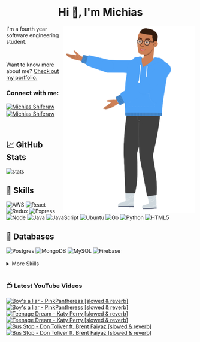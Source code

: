 
<h1 align="center">Hi 👋, I'm Michias</h1>

<div>
<img src="./download.png" align="right" data-canonical-src="https://gyazo.com/eb5c5741b6a9a16c692170a41a49c858.png" height="500" />

</div>

<p float="left">

<div>


I'm a fourth year software engineering student.

<br>


Want to know more about me? [Check out my portfolio.](https://michiasshiferaw.github.io/)


<h3 align="left">Connect with me:</h3>
<p align="left">
<a href="https://www.linkedin.com/in/michiasshiferaw" target="blank"><img align="center" src="https://cdn.svgporn.com/logos/linkedin-icon.svg" alt="Michias Shiferaw" height="30" width="40" /></a>
<a href="https://www.youtube.com/@kuubamusic" target="blank"><img align="center" src="https://cdn.svgporn.com/logos/youtube-icon.svg" alt="Michias Shiferaw" height="30" width="40" /></a>
</p>

<br>


## &#x1f4c8; GitHub Stats
<img alt="stats" src="https://github-readme-stats.vercel.app/api/top-langs/?username=MichiasShiferaw&layout=compact"/>

<br>

## 💼 Skills
<img alt="AWS" src="https://img.shields.io/badge/AWS-%23FF9900.svg?style=for-the-badge&logo=amazon-aws&logoColor=white"/>
<img alt="React" src="https://img.shields.io/badge/react-%2320232a.svg?style=for-the-badge&logo=react&logoColor=%2361DAFB"/>
<img alt="Redux" src="https://img.shields.io/badge/redux-%23593d88.svg?style=for-the-badge&logo=redux&logoColor=white"/>
<img alt="Express" src="https://img.shields.io/badge/express.js-%23404d59.svg?style=for-the-badge&logo=express&logoColor=%2361DAFB"/>
<img alt="Node" src="https://img.shields.io/badge/node.js-6DA55F?style=for-the-badge&logo=node.js&logoColor=white"/>
<img alt="Java" src="https://img.shields.io/badge/java-%23ED8B00.svg?style=for-the-badge&logo=openjdk&logoColor=white"/>
<img alt="JavaScript" src="https://img.shields.io/badge/javascript-%23323330.svg?style=for-the-badge&logo=javascript&logoColor=%23F7DF1E"/>
<img alt="Ubuntu" src="https://img.shields.io/badge/Ubuntu-E95420?style=for-the-badge&logo=ubuntu&logoColor=white"/>
<img alt="Go" src="https://img.shields.io/badge/go-%2300ADD8.svg?style=for-the-badge&logo=go&logoColor=white"/>
<img alt="Python" src="https://img.shields.io/badge/python-3670A0?style=for-the-badge&logo=python&logoColor=ffdd54"/>
<img alt="HTML5" src="https://img.shields.io/badge/html5-%23E34F26.svg?style=for-the-badge&logo=html5&logoColor=white"/>

<br>

## 💾 Databases
<img alt="Postgres" src="https://img.shields.io/badge/postgres-%23316192.svg?style=for-the-badge&logo=postgresql&logoColor=white"/>
<img alt="MongoDB" src="https://img.shields.io/badge/MongoDB-%234ea94b.svg?style=for-the-badge&logo=mongodb&logoColor=white"/>
<img alt="MySQL" src="https://img.shields.io/badge/mysql-%2300f.svg?style=for-the-badge&logo=mysql&logoColor=white"/>
<img alt="Firebase" src="https://img.shields.io/badge/firebase-%23039BE5.svg?style=for-the-badge&logo=firebase"/>

<br>


<br>

<details>
<summary>More Skills</summary>
<br>

<img alt="CSS" src="https://img.shields.io/badge/css3-%231572B6.svg?style=for-the-badge&logo=css3&logoColor=white"/>
<img alt="SASS" src="https://img.shields.io/badge/SASS-hotpink.svg?style=for-the-badge&logo=SASS&logoColor=white"/>
<img alt="Bootstrap" src="https://img.shields.io/badge/bootstrap-%23563D7C.svg?style=for-the-badge&logo=bootstrap&logoColor=white"/>
<img alt="MUI" src="https://img.shields.io/badge/MUI-%230081CB.svg?style=for-the-badge&logo=mui&logoColor=white"/>


<br>

<img alt="SonarQube" src="https://img.shields.io/badge/SonarQube-black?style=for-the-badge&logo=sonarqube&logoColor=4E9BCD"/>
<img alt="SonarLint" src="https://img.shields.io/badge/SonarLint-CB2029?style=for-the-badge&logo=SONARLINT&logoColor=white"/>
<img alt="Selenium" src="https://img.shields.io/badge/-selenium-%43B02A?style=for-the-badge&logo=selenium&logoColor=white"/>

<br>

<img alt="Netlify" src="https://img.shields.io/badge/netlify-%23000000.svg?style=for-the-badge&logo=netlify&logoColor=#00C7B7"/>
<img alt="Jenkins" src="https://img.shields.io/badge/jenkins-%232C5263.svg?style=for-the-badge&logo=jenkins&logoColor=white"/>
<img alt="Github" src="https://img.shields.io/badge/github-%23121011.svg?style=for-the-badge&logo=github&logoColor=white"/>
<img alt="GitLab" src="https://img.shields.io/badge/gitlab-%23181717.svg?style=for-the-badge&logo=gitlab&logoColor=white"/>
<img alt="Git" src="https://img.shields.io/badge/git-%23F05033.svg?style=for-the-badge&logo=git&logoColor=white"/>
<img alt="Nodemon" src="https://img.shields.io/badge/NODEMON-%23323330.svg?style=for-the-badge&logo=nodemon&logoColor=%BBDEAD"/>
<img alt="Canva" src="https://img.shields.io/badge/Canva-%2300C4CC.svg?style=for-the-badge&logo=Canva&logoColor=white"/>
<img alt="Gatsby" src="https://img.shields.io/badge/Gatsby-%23663399.svg?style=for-the-badge&logo=gatsby&logoColor=white"/>
<img alt="Next" src="https://img.shields.io/badge/Next-black?style=for-the-badge&logo=next.js&logoColor=white"/>

</details>

<br>

</div>

</p>



### 📺 Latest YouTube Videos
<!-- BEGIN YOUTUBE-CARDS -->
[![Boy's a liar - PinkPantheress [slowed & reverb]](https://ytcards.demolab.com/?id=wItgyvxcGK0&title=Boy%27s+a+liar+-+PinkPantheress+%5Bslowed+%26+reverb%5D&lang=en&timestamp=1679158827&background_color=%230d1117&title_color=%23ffffff&stats_color=%23dedede&width=250&duration=165 "Boy's a liar - PinkPantheress [slowed & reverb]")](https://www.youtube.com/watch?v=wItgyvxcGK0#gh-dark-mode-only)[![Boy's a liar - PinkPantheress [slowed & reverb]](https://ytcards.demolab.com/?id=wItgyvxcGK0&title=Boy%27s+a+liar+-+PinkPantheress+%5Bslowed+%26+reverb%5D&lang=en&timestamp=1679158827&background_color=%23ffffff&title_color=%2324292f&stats_color=%2357606a&width=250&duration=165 "Boy's a liar - PinkPantheress [slowed & reverb]")](https://www.youtube.com/watch?v=wItgyvxcGK0#gh-light-mode-only)
[![Teenage Dream - Katy Perry [slowed & reverb]](https://ytcards.demolab.com/?id=pVvbxQm0d7s&title=Teenage+Dream+-+Katy+Perry+%5Bslowed+%26+reverb%5D&lang=en&timestamp=1679072436&background_color=%230d1117&title_color=%23ffffff&stats_color=%23dedede&width=250&duration=280 "Teenage Dream - Katy Perry [slowed & reverb]")](https://www.youtube.com/watch?v=pVvbxQm0d7s#gh-dark-mode-only)[![Teenage Dream - Katy Perry [slowed & reverb]](https://ytcards.demolab.com/?id=pVvbxQm0d7s&title=Teenage+Dream+-+Katy+Perry+%5Bslowed+%26+reverb%5D&lang=en&timestamp=1679072436&background_color=%23ffffff&title_color=%2324292f&stats_color=%2357606a&width=250&duration=280 "Teenage Dream - Katy Perry [slowed & reverb]")](https://www.youtube.com/watch?v=pVvbxQm0d7s#gh-light-mode-only)
[![Bus Stop - Don Toliver ft. Brent Faiyaz [slowed & reverb]](https://ytcards.demolab.com/?id=TIOr_V2exJM&title=Bus+Stop+-+Don+Toliver+ft.+Brent+Faiyaz+%5Bslowed+%26+reverb%5D&lang=en&timestamp=1678726814&background_color=%230d1117&title_color=%23ffffff&stats_color=%23dedede&width=250&duration=312 "Bus Stop - Don Toliver ft. Brent Faiyaz [slowed & reverb]")](https://www.youtube.com/watch?v=TIOr_V2exJM#gh-dark-mode-only)[![Bus Stop - Don Toliver ft. Brent Faiyaz [slowed & reverb]](https://ytcards.demolab.com/?id=TIOr_V2exJM&title=Bus+Stop+-+Don+Toliver+ft.+Brent+Faiyaz+%5Bslowed+%26+reverb%5D&lang=en&timestamp=1678726814&background_color=%23ffffff&title_color=%2324292f&stats_color=%2357606a&width=250&duration=312 "Bus Stop - Don Toliver ft. Brent Faiyaz [slowed & reverb]")](https://www.youtube.com/watch?v=TIOr_V2exJM#gh-light-mode-only)
<!-- END YOUTUBE-CARDS -->


